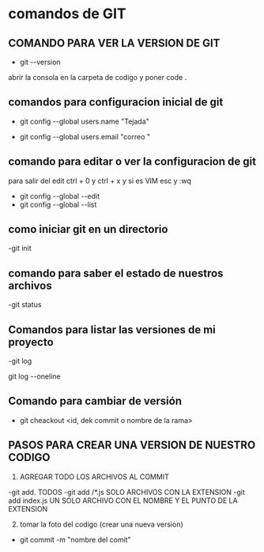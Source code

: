 # comandos de GIT

## COMANDO PARA VER LA VERSION DE GIT 
- git --version


abrir la consola en la carpeta de codigo y poner code . 

## comandos para configuracion inicial de git

- git config --global users.name "Tejada"

- git config --global users.email "correo "

## comando para editar o ver la configuracion de git
para salir del edit ctrl + 0 y ctrl + x
y si es VIM esc y :wq


- git config --global --edit 
- git config --global --list 

## como iniciar git en un directorio 

-git init 


## comando para saber el estado de nuestros archivos 

-git status

## Comandos para listar las versiones de mi proyecto 

-git log 

git log --oneline  

## Comando para cambiar de versión


- git cheackout <id, dek commit o nombre de la rama>

## PASOS PARA CREAR UNA VERSION DE NUESTRO CODIGO 

1. AGREGAR TODO LOS ARCHIVOS AL COMMIT 

-git add. TODOS
-git add /*.js SOLO ARCHIVOS CON LA EXTENSION
-git add index.js UN SOLO ARCHIVO CON EL NOMBRE Y EL PUNTO DE LA EXTENSION 

2. tomar la foto del codigo (crear una nueva version)

- git commit -m "nombre del comit"
    
